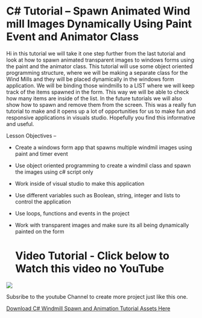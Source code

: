 # C# Tutorial – Spawn Animated Wind mill Images Dynamically Using Paint Event and Animator Class

Hi in this tutorial we will take it one step further from the last tutorial and look at how to spawn animated transparent images to windows forms using the paint and the animator class. This tutorial will use some object oriented programming structure, where we will be making a separate class for the Wind Mills and they will be placed dynamically in the windows form application. We will be binding those windmills to a LIST where we will keep track of the items spawned in the form. This way we will be able to check how many items are inside of the list. In the future tutorials we will also show how to spawn and remove them from the screen. This was a really fun tutorial to make and it opens up a lot of opportunities for us to make fun and responsive applications in visuals studio. Hopefully you find this informative and useful.

Lesson Objectives –

- Create a windows form app that spawns multiple windmil images using paint and timer event
- Use object oriented programming to create a windmil class and spawn the images using c# script only
- Work inside of visual studio to make this application
- Use different variables such as Boolean, string, integer and lists to control the application
- Use loops, functions and events in the project
- Work with transparent images and make sure its all being dynamically painted on the form

  # Video Tutorial - Click below to Watch this video no YouTube

[![](http://img.youtube.com/vi/pktjftaRGAo/0.jpg)](https://www.youtube.com/watch?v=pktjftaRGAo "MOO ICT C# Video Tutorial")

Subsribe to the youtube Channel to create more project just like this one.

[Download C# Windmill Spawn and Animation Tutorial Assets Here](https://www.mooict.com/c-tutorial-spawn-animated-wind-mill-images-dynamically-using-paint-event-and-animator-class/)
